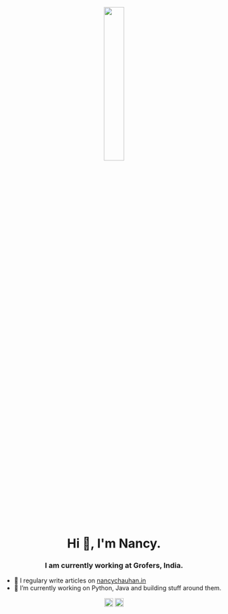 <p align="center">
 <img 
      width="30%" 
      src="https://media.boingboing.net/wp-content/uploads/2019/01/giphy-3.gif" />
</p>


<h1 align="center">Hi 👋, I'm Nancy.</h1>
<h3 align="center"> I am currently working at Grofers, India.</h3>

- 📝 I regulary write articles on <a href="https://nancychauhan.in/" target="blank">nancychauhan.in</a>
- 🔭 I’m currently working on Python, Java and building stuff around them.

<p align="center">
<a href="https://twitter.com/_nancychauhan" target="blank"><img align="center" src="https://cdn.jsdelivr.net/npm/simple-icons@3.0.1/icons/twitter.svg" alt="_nancychauhan" height="20" width="20" /></a>
<a href="https://linkedin.com/in/nancy-chauhan" target="blank"><img align="center" src="https://cdn.jsdelivr.net/npm/simple-icons@3.0.1/icons/linkedin.svg" alt="nancy-chauhan" height="20" width="20" /></a>
</p>
